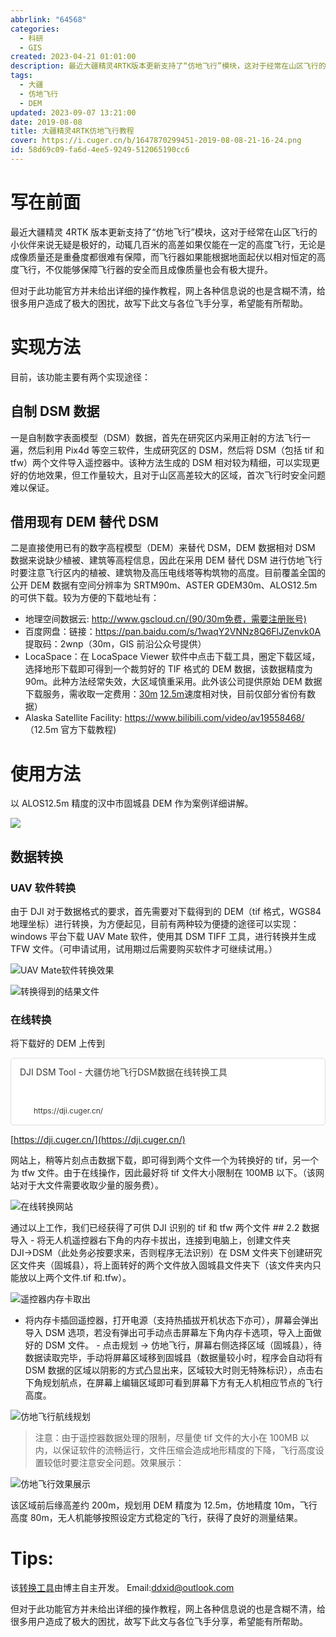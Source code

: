 ```yaml
---
abbrlink: "64568"
categories:
  - 科研
  - GIS
created: 2023-04-21 01:01:00
description: 最近大疆精灵4RTK版本更新支持了“仿地飞行”模块，这对于经常在山区飞行的小伙伴来说无疑是极好的，动辄几百米的高差如果仅能在一定的高度飞行，无论是成像质量还是重叠度都很难有保障，而飞行器如果能根据地面起伏以相对恒定的高度飞行，不仅能够保障飞行器的安全而且成像质量也会有极大提升。但对于此功能官方并未给出详细的操作教程，网上各种信息说的也是含糊不清，给很多用户造成了极大的困扰，故写下此文与各位飞手分享，希望能有所帮助。
tags:
  - 大疆
  - 仿地飞行
  - DEM
updated: 2023-09-07 13:21:00
date: 2019-08-08
title: 大疆精灵4RTK仿地飞行教程
cover: https://i.cuger.cn/b/1647870299451-2019-08-08-21-16-24.png
id: 58d69c09-fa6d-4ee5-9249-512065190cc6
---
```


# 写在前面

最近大疆精灵 4RTK 版本更新支持了“仿地飞行”模块，这对于经常在山区飞行的小伙伴来说无疑是极好的，动辄几百米的高差如果仅能在一定的高度飞行，无论是成像质量还是重叠度都很难有保障，而飞行器如果能根据地面起伏以相对恒定的高度飞行，不仅能够保障飞行器的安全而且成像质量也会有极大提升。

但对于此功能官方并未给出详细的操作教程，网上各种信息说的也是含糊不清，给很多用户造成了极大的困扰，故写下此文与各位飞手分享，希望能有所帮助。

# 实现方法

目前，该功能主要有两个实现途径：

## 自制 DSM 数据

一是自制数字表面模型（DSM）数据，首先在研究区内采用正射的方法飞行一遍，然后利用 Pix4d 等空三软件，生成研究区的 DSM，然后将 DSM（包括 tif 和 tfw）两个文件导入遥控器中。该种方法生成的 DSM 相对较为精细，可以实现更好的仿地效果，但工作量较大，且对于山区高差较大的区域，首次飞行时安全问题难以保证。

## 借用现有 DEM 替代 DSM

二是直接使用已有的数字高程模型（DEM）来替代 DSM，DEM 数据相对 DSM 数据来说缺少植被、建筑等高程信息，因此在采用 DEM 替代 DSM 进行仿地飞行时要注意飞行区内的植被、建筑物及高压电线塔等构筑物的高度。目前覆盖全国的公开 DEM 数据有空间分辨率为 SRTM90m、ASTER GDEM30m、ALOS12.5m 的可供下载。较为方便的下载地址有：

- 地理空间数据云: http://www.gscloud.cn/(90/30m免费，需要注册账号)
- 百度网盘：链接：https://pan.baidu.com/s/1waqY2VNNz8Q6FlJZenvk0A 提取码：2wnp（30m，GIS 前沿公众号提供）
- LocaSpace：在 LocaSpace Viewer 软件中点击下载工具，圈定下载区域，选择地形下载即可得到一个裁剪好的 TIF 格式的 DEM 数据，该数据精度为 90m。此种方法经常失效，大区域慎重采用。此外该公司提供原始 DEM 数据下载服务，需收取一定费用：[30m](http://www.tuxingis.com/resource/aster.html) [12.5m](http://www.tuxingis.com/resource/dem_12_download.html)速度相对快，目前仅部分省份有数据）
- Alaska Satellite Facility: https://www.bilibili.com/video/av19558468/ （12.5m 官方下载教程)

# 使用方法

以 ALOS12.5m 精度的汉中市固城县 DEM 作为案例详细讲解。

![](https://i.cuger.cn/b/1647870269311-2019-08-08-21-14-09.png)

## 数据转换

### UAV 软件转换

由于 DJI 对于数据格式的要求，首先需要对下载得到的 DEM（tif 格式，WGS84 地理坐标）进行转换，为方便起见，目前有两种较为便捷的途径可以实现： windows 平台下载 UAV Mate 软件，使用其 DSM TIFF 工具，进行转换并生成 TFW 文件。（可申请试用，试用期过后需要购买软件才可继续试用。）

![UAV Mate软件转换效果](https://i.cuger.cn/b/1647870272853-2019-08-08-21-14-42.png)

![转换得到的结果文件](https://i.cuger.cn/b/1647870283789-2019-08-08-21-14-56.png)

### 在线转换

将下载好的 DEM 上传到

<div style="width: 100%; margin-top: 4px; margin-bottom: 4px;"><div style="display: flex; background:white;border-radius:5px"><a href="https://dji.cuger.cn/"target="_blank"rel="noopener noreferrer"style="display: flex; color: inherit; text-decoration: none; user-select: none; transition: background 20ms ease-in 0s; cursor: pointer; flex-grow: 1; min-width: 0px; flex-wrap: wrap-reverse; align-items: stretch; text-align: left; overflow: hidden; border: 1px solid rgba(55, 53, 47, 0.16); border-radius: 5px; position: relative; fill: inherit;"><div style="flex: 4 1 180px; padding: 12px 14px 14px; overflow: hidden; text-align: left;"><div style="font-size: 14px; line-height: 20px; color: rgb(55, 53, 47); white-space: nowrap; overflow: hidden; text-overflow: ellipsis; min-height: 24px; margin-bottom: 2px;">DJI DSM Tool - 大疆仿地飞行DSM数据在线转换工具</div><div style="font-size: 12px; line-height: 16px; color: rgba(55, 53, 47, 0.65); height: 32px; overflow: hidden;"></div><div style="display: flex; margin-top: 6px; height: 16px;"><img src="https://dji.cuger.cn/favicon.ico"style="width: 16px; height: 16px; min-width: 16px; margin-right: 6px;"><div style="font-size: 12px; line-height: 16px; color: rgb(55, 53, 47); white-space: nowrap; overflow: hidden; text-overflow: ellipsis;">https://dji.cuger.cn/</div></div></div></a></div></div>

[https://dji.cuger.cn/](https://dji.cuger.cn/)

网站上，稍等片刻点击数据下载，即可得到两个文件一个为转换好的 tif，另一个为 tfw 文件。由于在线操作，因此最好将 tif 文件大小限制在 100MB 以下。（该网站对于大文件需要收取少量的服务费）。

![在线转换网站](https://i.cuger.cn/b/1647870278030-2019-08-08-21-15-19.png)

通过以上工作，我们已经获得了可供 DJI 识别的 tif 和 tfw 两个文件 ## 2.2 数据导入 - 将无人机遥控器右下角的内存卡拔出，连接到电脑上，创建文件夹 DJI→DSM（此处务必按要求来，否则程序无法识别）在 DSM 文件夹下创建研究区文件夹（固城县），将上面转好的两个文件放入固城县文件夹下（该文件夹内只能放以上两个文件.tif 和.tfw）。

![遥控器内存卡取出](https://i.cuger.cn/b/1647870293374-2019-08-08-21-15-43.png)

- 将内存卡插回遥控器，打开电源（支持热插拔开机状态下亦可），屏幕会弹出导入 DSM 选项，若没有弹出可手动点击屏幕左下角内存卡选项，导入上面做好的 DSM 文件。 - 点击规划 → 仿地飞行，屏幕右侧选择区域（固城县），待数据读取完毕，手动将屏幕区域移到固城县（数据量较小时，程序会自动将有 DSM 数据的区域以阴影的方式凸显出来，区域较大时则无特殊标识），点击右下角规划航点，在屏幕上编辑区域即可看到屏幕下方有无人机相应节点的飞行高度。

![仿地飞行航线规划](https://i.cuger.cn/b/1647870296269-2019-08-08-21-15-59.png)

> 注意：由于遥控器数据处理的限制，尽量使 tif 文件的大小在 100MB 以内，以保证软件的流畅运行，文件压缩会造成地形精度的下降，飞行高度设置较低时要注意安全问题。效果展示：

![仿地飞行效果展示](https://i.cuger.cn/b/1647870299451-2019-08-08-21-16-24.png)

该区域前后缘高差约 200m，规划用 DEM 精度为 12.5m，仿地精度 10m，飞行高度 80m，无人机能够按照设定方式稳定的飞行，获得了良好的测量结果。

# Tips:

该[转换工具](https://dji.cuger.cn/)由博主自主开发。 Email:[ddxid@outlook.com](mailto:ddxid@outlook.com)

但对于此功能官方并未给出详细的操作教程，网上各种信息说的也是含糊不清，给很多用户造成了极大的困扰，故写下此文与各位飞手分享，希望能有所帮助。

